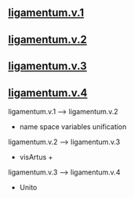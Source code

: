 ## [ligamentum.v.1](_Essentia_hoc/Collectio_Function_design_templates/Architectura_Principium/Arbor_Architecture/Generativus+Inject/ligamentum.v.1)
## [ligamentum.v.2](_Essentia_hoc/Collectio_Function_design_templates/Architectura_Principium/Arbor_Architecture/Generativus+Inject/ligamentum.v.2)
## [ligamentum.v.3](_Essentia_hoc/Collectio_Function_design_templates/Architectura_Principium/Arbor_Architecture/Generativus+Inject/ligamentum.v.3)
## [ligamentum.v.4](_Essentia_hoc/Collectio_Function_design_templates/Architectura_Principium/Arbor_Architecture/Generativus+Inject/ligamentum.v.4)

ligamentum.v.1 --> ligamentum.v.2
- name space variables unification 

ligamentum.v.2 --> ligamentum.v.3
- visArtus +

ligamentum.v.3 --> ligamentum.v.4
- Unito

